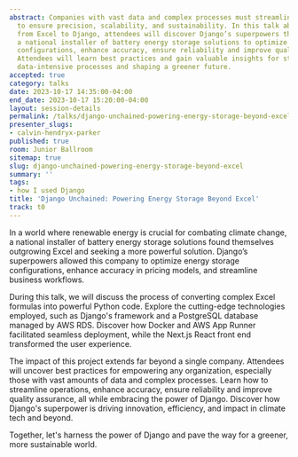 ```yaml
---
abstract: Companies with vast data and complex processes must streamline their operations
  to ensure precision, scalability, and sustainability. In this talk about transitioning
  from Excel to Django, attendees will discover Django’s superpowers that enabled
  a national installer of battery energy storage solutions to optimize energy storage
  configurations, enhance accuracy, ensure reliability and improve quality assurance.
  Attendees will learn best practices and gain valuable insights for streamlining
  data-intensive processes and shaping a greener future.
accepted: true
category: talks
date: 2023-10-17 14:35:00-04:00
end_date: 2023-10-17 15:20:00-04:00
layout: session-details
permalink: /talks/django-unchained-powering-energy-storage-beyond-excel/
presenter_slugs:
- calvin-hendryx-parker
published: true
room: Junior Ballroom
sitemap: true
slug: django-unchained-powering-energy-storage-beyond-excel
summary: ''
tags:
- how I used Django
title: 'Django Unchained: Powering Energy Storage Beyond Excel'
track: t0
---
```


In a world where renewable energy is crucial for combating climate change, a national installer of battery energy storage solutions found themselves outgrowing Excel and seeking a more powerful solution. Django’s superpowers allowed this company to optimize energy storage configurations, enhance accuracy in pricing models, and streamline business workflows.

During this talk, we will discuss the process of converting complex Excel formulas into powerful Python code. Explore the cutting-edge technologies employed, such as Django's framework and a PostgreSQL database managed by AWS RDS. Discover how Docker and AWS App Runner facilitated seamless deployment, while the Next.js React front end transformed the user experience.

The impact of this project extends far beyond a single company. Attendees will uncover best practices for empowering any organization, especially those with vast amounts of data and complex processes. Learn how to streamline operations, enhance accuracy, ensure reliability and improve quality assurance, all while embracing the power of Django. Discover how Django's superpower is driving innovation, efficiency, and impact in climate tech and beyond. 

Together, let's harness the power of Django and pave the way for a greener, more sustainable world.